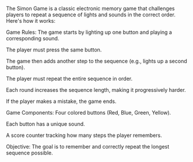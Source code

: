 The Simon Game is a classic electronic memory game that challenges players to repeat a sequence of lights and sounds in the correct order. Here's how it works:

Game Rules:
The game starts by lighting up one button and playing a corresponding sound.

The player must press the same button.

The game then adds another step to the sequence (e.g., lights up a second button).

The player must repeat the entire sequence in order.

Each round increases the sequence length, making it progressively harder.

If the player makes a mistake, the game ends.

Game Components:
Four colored buttons (Red, Blue, Green, Yellow).

Each button has a unique sound.

A score counter tracking how many steps the player remembers.

Objective:
The goal is to remember and correctly repeat the longest sequence possible.

